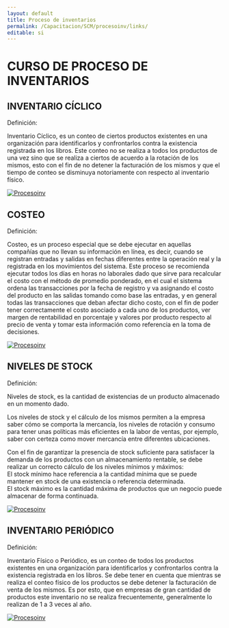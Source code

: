 ```yaml
---
layout: default
title: Proceso de inventarios
permalink: /Capacitacion/SCM/procesoinv/links/
editable: si
---
```


# CURSO DE PROCESO DE INVENTARIOS


## INVENTARIO CÍCLICO

Definición:  

Inventario Cíclico, es un conteo de ciertos productos existentes en una organización para identificarlos y confrontarlos contra la existencia registrada en los libros. Este conteo no se realiza a todos los productos de una vez sino que se realiza a ciertos de acuerdo a la rotación de los mismos, esto con el fin de no detener la facturación de los mismos y que el tiempo de conteo se disminuya notoriamente con respecto al inventario físico.  

[![Procesoinv](https://oasiserp-my.sharepoint.com/personal/martha_velasquez_oasiscom_com/_layouts/15/guestaccess.aspx?docid=1b75aa7ce378f4b968d2d8c581135b669&authkey=AbiJbRVkzmKeOFTnsNdA45k)](https://youtu.be/zvmST9G3b-E)


## COSTEO

Definición:

Costeo, es un proceso especial que se debe ejecutar en aquellas compañías que no llevan su información en línea, es decir, cuando se registran entradas y salidas en fechas diferentes entre la operación real y la registrada en los movimientos del sistema. Este proceso se recomienda ejecutar todos los días en horas no laborales dado que sirve para recalcular el costo con el método de promedio ponderado, en el cual el sistema ordena las transacciones por la fecha de registro y va asignando el costo del producto en las salidas tomando como base las entradas, y en general todas las transacciones que deban afectar dicho costo, con el fin de poder tener correctamente el costo asociado a cada uno de los productos, ver margen de rentabilidad en porcentaje y valores por producto respecto al precio de venta y tomar esta información como referencia en la toma de decisiones.

[![Procesoinv](https://oasiserp-my.sharepoint.com/personal/martha_velasquez_oasiscom_com/_layouts/15/guestaccess.aspx?docid=15ac88a5787934060a3baa01b6b5a7c55&authkey=AcVt1e9NIP3KPArcCfagOLo)](https://youtu.be/IMlpODvLH_4)

## NIVELES DE STOCK

Definición:

Niveles de stock, es la cantidad de existencias de un producto almacenado en un momento dado.  

Los niveles de stock y el cálculo de los mismos permiten a la empresa saber cómo se comporta  la mercancía, los niveles de rotación y consumo para tener unas políticas más eficientes en la labor de ventas, por ejemplo, saber con certeza como mover mercancía entre diferentes ubicaciones.  

Con el fin de garantizar la presencia de stock suficiente para satisfacer la demanda de los productos con un almacenamiento rentable, se debe realizar un correcto cálculo de los niveles mínimos y máximos:  
El stock mínimo hace referencia a la cantidad mínima que se puede mantener en stock de una existencia o referencia determinada.  
El stock máximo es la cantidad máxima de productos que un negocio puede almacenar de forma continuada.

[![Procesoinv](https://oasiserp-my.sharepoint.com/personal/martha_velasquez_oasiscom_com/_layouts/15/guestaccess.aspx?docid=10efbf84423814f2c86963e41ff63733c&authkey=AfKuu1pO0Rs6QOHKRtzON6U)](https://youtu.be/jHujfdzLP-s)


## INVENTARIO PERIÓDICO

Definición:

Inventario Físico o Periódico, es un conteo de todos los productos existentes en una organización para identificarlos y confrontarlos contra la existencia registrada en los libros. Se debe tener en cuenta que mientras se realiza el conteo físico de los productos se debe detener la facturación de venta de los mismos. Es por esto, que en empresas de gran cantidad de productos este inventario no se realiza frecuentemente, generalmente lo realizan de 1 a 3 veces al año.

[![Procesoinv](https://oasiserp-my.sharepoint.com/personal/martha_velasquez_oasiscom_com/_layouts/15/guestaccess.aspx?docid=18de40023d82e4c55bc82bf141f8e2a31&authkey=ARvUNrxEDlLrw3G3D8724fs)](https://www.youtube.com/watch?v=SB0G87BPwUI)